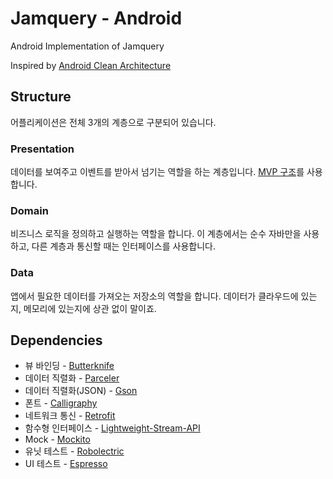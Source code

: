 # Jamquery - Android

Android Implementation of Jamquery

Inspired by [Android Clean Architecture](https://github.com/android10/Android-CleanArchitecture)


## Structure

어플리케이션은 전체 3개의 계층으로 구분되어 있습니다.

### Presentation

데이터를 보여주고 이벤트를 받아서 넘기는 역할을 하는 계층입니다.
[MVP 구조](https://github.com/googlesamples/android-architecture/tree/todo-mvp/)를 사용합니다.

### Domain

비즈니스 로직을 정의하고 실행하는 역할을 합니다.
이 계층에서는 순수 자바만을 사용하고, 다른 계층과 통신할 때는 인터페이스를 사용합니다.

### Data

앱에서 필요한 데이터를 가져오는 저장소의 역할을 합니다.
데이터가 클라우드에 있는지, 메모리에 있는지에 상관 없이 말이죠.


## Dependencies

- 뷰 바인딩 - [Butterknife](https://github.com/JakeWharton/butterknife)
- 데이터 직렬화 - [Parceler](https://github.com/johncarl81/parceler)
- 데이터 직렬화(JSON) - [Gson](https://github.com/google/gson)
- 폰트 - [Calligraphy](https://github.com/chrisjenx/Calligraphy)
- 네트워크 통신 - [Retrofit](https://github.com/square/retrofit)
- 함수형 인터페이스 - [Lightweight-Stream-API](https://github.com/aNNiMON/Lightweight-Stream-API)
- Mock - [Mockito](https://github.com/mockito/mockito)
- 유닛 테스트 - [Robolectric](https://github.com/robolectric/robolectric)
- UI 테스트 - [Espresso](https://developer.android.com/training/testing/espresso/index.html)